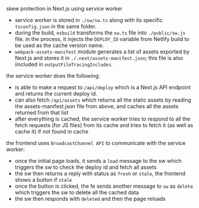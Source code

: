 skew protection in Next.js using service worker

- service worker is stored in `./sw/sw.ts` along with its specific `tsconfig.json` in the same folder.
- during the build, `esbuild` transforms the `sw.ts` file into `./public/sw.js` file. in the process, it injects the `DEPLOY_ID` variable from Netlify build to be used as the cache version name.
- `webpack-assets-manifest` module generates a list of assets exported by Next.js and stores it in `./.next/assets-manifest.json`; this file is also iincluded in `outputFileTracingIncludes`.

the service worker does the following:

- is able to make a request to `/api/deploy` which is a Next.js API endpoint and returns the current deploy id.
- can also fetch `/api/assets` which returns all the static assets by reading the assets-manifest.json file from above, and caches all the assets returned from that list
- after everything is cached, the service worker tries to respond to all the fetch requests (for JS files) from its cache and tries to fetch it (as well as cache it) if not found in cache

the frontend uses `BroadcastChannel API` to communicate with the service worker:

- once the initial page loads, it sends a `load` message to the sw which triggers the sw to check the deploy id and fetch all assets
- the sw then returns a reply with status as `fresh` or `stale`, the frontend shows a button if `stale`
- once the button is clicked, the fe sends another message to `sw` as `delete` which triggers the sw to delete all the cached data
- the sw then responds with `deleted` and then the page reloads